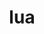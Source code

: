---
title: "lua"
layout: cache
categories: [package, develop-2023-09-03]
meta: {"versions": ["5.3.6", "5.4.4"], "compilers": ["gcc@=11.1.0", "gcc@=11.3.0", "gcc@=7.3.1", "gcc@=7.5.0", "oneapi@=2023.2.0"], "oss": ["amzn2", "ubuntu18.04", "ubuntu20.04", "ubuntu22.04"], "platforms": ["linux"], "targets": ["aarch64", "neoverse_n1", "ppc64le", "x86_64", "x86_64_v3"], "stacks": ["aws-isc", "aws-isc-aarch64", "e4s", "e4s-oneapi", "e4s-power", "gpu-tests", "ml-linux-x86_64-cpu", "ml-linux-x86_64-cuda", "ml-linux-x86_64-rocm", "radiuss", "root", "tutorial"], "num_specs": 14, "num_specs_by_stack": {"root": 14, "aws-isc-aarch64": 2, "aws-isc": 1, "radiuss": 2, "e4s-power": 2, "e4s-oneapi": 2, "e4s": 3, "gpu-tests": 1, "tutorial": 1, "ml-linux-x86_64-cuda": 1, "ml-linux-x86_64-rocm": 1, "ml-linux-x86_64-cpu": 1}}
spec_details: [{"hash": "3lpiwp273nszqltxgklb5ibv7uqxpth4", "compiler": "gcc@=7.3.1", "versions": ["5.3.6"], "os": "amzn2", "platform": "linux", "target": "aarch64", "variants": ["build_system=makefile", "fetcher=curl", "~pcfile", "+shared"], "stacks": ["root", "aws-isc-aarch64"], "size": "-", "tarball": "https://binaries.spack.io/releases/develop-2023-09-03/build_cache/linux-amzn2-aarch64/gcc-7.3.1/lua-5.3.6/linux-amzn2-aarch64-gcc-7.3.1-lua-5.3.6-3lpiwp273nszqltxgklb5ibv7uqxpth4.spack"}, {"hash": "bebtazqhujxhsftswedvgiule565prbs", "compiler": "gcc@=7.3.1", "versions": ["5.3.6"], "os": "amzn2", "platform": "linux", "target": "neoverse_n1", "variants": ["build_system=makefile", "fetcher=curl", "~pcfile", "+shared"], "stacks": ["root", "aws-isc-aarch64"], "size": "-", "tarball": "https://binaries.spack.io/releases/develop-2023-09-03/build_cache/linux-amzn2-neoverse_n1/gcc-7.3.1/lua-5.3.6/linux-amzn2-neoverse_n1-gcc-7.3.1-lua-5.3.6-bebtazqhujxhsftswedvgiule565prbs.spack"}, {"hash": "lmr4njbjbvzpqbvvu2sdelt6sekxihfg", "compiler": "gcc@=7.3.1", "versions": ["5.3.6"], "os": "amzn2", "platform": "linux", "target": "x86_64_v3", "variants": ["build_system=makefile", "fetcher=curl", "~pcfile", "+shared"], "stacks": ["root", "aws-isc"], "size": "-", "tarball": "https://binaries.spack.io/releases/develop-2023-09-03/build_cache/linux-amzn2-x86_64_v3/gcc-7.3.1/lua-5.3.6/linux-amzn2-x86_64_v3-gcc-7.3.1-lua-5.3.6-lmr4njbjbvzpqbvvu2sdelt6sekxihfg.spack"}, {"hash": "dfyurekdjhnc4d6eamavzrlcgx6ofcd7", "compiler": "gcc@=7.5.0", "versions": ["5.4.4"], "os": "ubuntu18.04", "platform": "linux", "target": "x86_64_v3", "variants": ["build_system=makefile", "fetcher=curl", "~pcfile", "+shared"], "stacks": ["root", "radiuss"], "size": "-", "tarball": "https://binaries.spack.io/releases/develop-2023-09-03/build_cache/linux-ubuntu18.04-x86_64_v3/gcc-7.5.0/lua-5.4.4/linux-ubuntu18.04-x86_64_v3-gcc-7.5.0-lua-5.4.4-dfyurekdjhnc4d6eamavzrlcgx6ofcd7.spack"}, {"hash": "ykhscmq7zejhcq2ne3poyf6xytplcvtl", "compiler": "gcc@=7.5.0", "versions": ["5.3.6"], "os": "ubuntu18.04", "platform": "linux", "target": "x86_64_v3", "variants": ["build_system=makefile", "fetcher=curl", "~pcfile", "+shared"], "stacks": ["root", "radiuss"], "size": "-", "tarball": "https://binaries.spack.io/releases/develop-2023-09-03/build_cache/linux-ubuntu18.04-x86_64_v3/gcc-7.5.0/lua-5.3.6/linux-ubuntu18.04-x86_64_v3-gcc-7.5.0-lua-5.3.6-ykhscmq7zejhcq2ne3poyf6xytplcvtl.spack"}, {"hash": "vb2rzi2w5ml4nvteoqm35sybknulfejd", "compiler": "gcc@=11.1.0", "versions": ["5.3.6"], "os": "ubuntu20.04", "platform": "linux", "target": "ppc64le", "variants": ["build_system=makefile", "fetcher=curl", "~pcfile", "+shared"], "stacks": ["e4s-power", "root"], "size": "-", "tarball": "https://binaries.spack.io/releases/develop-2023-09-03/build_cache/linux-ubuntu20.04-ppc64le/gcc-11.1.0/lua-5.3.6/linux-ubuntu20.04-ppc64le-gcc-11.1.0-lua-5.3.6-vb2rzi2w5ml4nvteoqm35sybknulfejd.spack"}, {"hash": "cesal2pyii2xit3zlctgg4gbrimhiufa", "compiler": "gcc@=11.1.0", "versions": ["5.4.4"], "os": "ubuntu20.04", "platform": "linux", "target": "ppc64le", "variants": ["build_system=makefile", "fetcher=curl", "~pcfile", "+shared"], "stacks": ["e4s-power", "root"], "size": "-", "tarball": "https://binaries.spack.io/releases/develop-2023-09-03/build_cache/linux-ubuntu20.04-ppc64le/gcc-11.1.0/lua-5.4.4/linux-ubuntu20.04-ppc64le-gcc-11.1.0-lua-5.4.4-cesal2pyii2xit3zlctgg4gbrimhiufa.spack"}, {"hash": "uw7t5t25w7wi7rnzthemiqj7g53bgvoy", "compiler": "oneapi@=2023.2.0", "versions": ["5.3.6"], "os": "ubuntu20.04", "platform": "linux", "target": "x86_64", "variants": ["build_system=makefile", "fetcher=curl", "~pcfile", "+shared"], "stacks": ["root", "e4s-oneapi"], "size": "-", "tarball": "https://binaries.spack.io/releases/develop-2023-09-03/build_cache/linux-ubuntu20.04-x86_64/oneapi-2023.2.0/lua-5.3.6/linux-ubuntu20.04-x86_64-oneapi-2023.2.0-lua-5.3.6-uw7t5t25w7wi7rnzthemiqj7g53bgvoy.spack"}, {"hash": "4xsagnficq5tqgopro7su7fkdtpjxph5", "compiler": "oneapi@=2023.2.0", "versions": ["5.4.4"], "os": "ubuntu20.04", "platform": "linux", "target": "x86_64", "variants": ["build_system=makefile", "fetcher=curl", "~pcfile", "+shared"], "stacks": ["root", "e4s-oneapi"], "size": "-", "tarball": "https://binaries.spack.io/releases/develop-2023-09-03/build_cache/linux-ubuntu20.04-x86_64/oneapi-2023.2.0/lua-5.4.4/linux-ubuntu20.04-x86_64-oneapi-2023.2.0-lua-5.4.4-4xsagnficq5tqgopro7su7fkdtpjxph5.spack"}, {"hash": "r7zvd6j4bf2s2taptzykjiu7tjvkrox5", "compiler": "gcc@=11.1.0", "versions": ["5.3.6"], "os": "ubuntu20.04", "platform": "linux", "target": "x86_64_v3", "variants": ["build_system=makefile", "fetcher=curl", "~pcfile", "+shared"], "stacks": ["e4s", "root", "gpu-tests"], "size": "-", "tarball": "https://binaries.spack.io/releases/develop-2023-09-03/build_cache/linux-ubuntu20.04-x86_64_v3/gcc-11.1.0/lua-5.3.6/linux-ubuntu20.04-x86_64_v3-gcc-11.1.0-lua-5.3.6-r7zvd6j4bf2s2taptzykjiu7tjvkrox5.spack"}, {"hash": "tt5a4w6i6rmavq3iuahx2bilb66cvczm", "compiler": "gcc@=11.1.0", "versions": ["5.4.4"], "os": "ubuntu20.04", "platform": "linux", "target": "x86_64_v3", "variants": ["build_system=makefile", "fetcher=curl", "~pcfile", "+shared"], "stacks": ["e4s", "root"], "size": "-", "tarball": "https://binaries.spack.io/releases/develop-2023-09-03/build_cache/linux-ubuntu20.04-x86_64_v3/gcc-11.1.0/lua-5.4.4/linux-ubuntu20.04-x86_64_v3-gcc-11.1.0-lua-5.4.4-tt5a4w6i6rmavq3iuahx2bilb66cvczm.spack"}, {"hash": "cdphm7owbje45bh5ygdg3luea5l3xqvm", "compiler": "gcc@=11.1.0", "versions": ["5.3.6"], "os": "ubuntu20.04", "platform": "linux", "target": "x86_64_v3", "variants": ["build_system=makefile", "fetcher=curl", "~pcfile", "+shared"], "stacks": ["e4s", "root"], "size": "-", "tarball": "https://binaries.spack.io/releases/develop-2023-09-03/build_cache/linux-ubuntu20.04-x86_64_v3/gcc-11.1.0/lua-5.3.6/linux-ubuntu20.04-x86_64_v3-gcc-11.1.0-lua-5.3.6-cdphm7owbje45bh5ygdg3luea5l3xqvm.spack"}, {"hash": "y2gj26tlhw2fhhcmrhf3rgykgjib7nye", "compiler": "gcc@=11.3.0", "versions": ["5.4.4"], "os": "ubuntu22.04", "platform": "linux", "target": "x86_64_v3", "variants": ["build_system=makefile", "fetcher=curl", "~pcfile", "+shared"], "stacks": ["root", "tutorial"], "size": "-", "tarball": "https://binaries.spack.io/releases/develop-2023-09-03/build_cache/linux-ubuntu22.04-x86_64_v3/gcc-11.3.0/lua-5.4.4/linux-ubuntu22.04-x86_64_v3-gcc-11.3.0-lua-5.4.4-y2gj26tlhw2fhhcmrhf3rgykgjib7nye.spack"}, {"hash": "v23qxtptwqmdqqpdkj33nztadcdwsgyd", "compiler": "gcc@=11.3.0", "versions": ["5.3.6"], "os": "ubuntu22.04", "platform": "linux", "target": "x86_64_v3", "variants": ["build_system=makefile", "fetcher=curl", "~pcfile", "+shared"], "stacks": ["ml-linux-x86_64-cuda", "root", "ml-linux-x86_64-rocm", "ml-linux-x86_64-cpu"], "size": "-", "tarball": "https://binaries.spack.io/releases/develop-2023-09-03/build_cache/linux-ubuntu22.04-x86_64_v3/gcc-11.3.0/lua-5.3.6/linux-ubuntu22.04-x86_64_v3-gcc-11.3.0-lua-5.3.6-v23qxtptwqmdqqpdkj33nztadcdwsgyd.spack"}]
---
